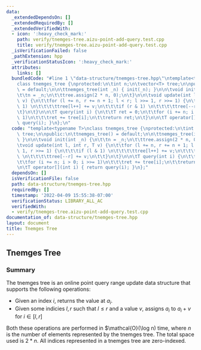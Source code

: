 ```yaml
---
data:
  _extendedDependsOn: []
  _extendedRequiredBy: []
  _extendedVerifiedWith:
  - icon: ':heavy_check_mark:'
    path: verify/tnemges-tree.aizu-point-add-query.test.cpp
    title: verify/tnemges-tree.aizu-point-add-query.test.cpp
  _isVerificationFailed: false
  _pathExtension: hpp
  _verificationStatusIcon: ':heavy_check_mark:'
  attributes:
    links: []
  bundledCode: "#line 1 \"data-structure/tnemges-tree.hpp\"\ntemplate<typename T>\n\
    class tnemges_tree {\nprotected:\n\tint n;\n\tvector<T> tree;\n\npublic:\n\ttnemges_tree()\
    \ = default;\n\n\ttnemges_tree(int _n) { init(_n); }\n\n\tvoid init(int _n) {\n\
    \t\tn = _n;\n\t\ttree.assign(2 * n, 0);\n\t}\n\n\tvoid update(int l, int r, T\
    \ v) {\n\t\tfor (l += n, r += n + 1; l < r; l >>= 1, r >>= 1) {\n\t\t\tif (l &\
    \ 1) \n\t\t\t\ttree[l++] += v;\n\t\t\tif (r & 1) \n\t\t\t\ttree[--r] += v;\n\t\
    \t}\n\t}\n\n\tT query(int i) {\n\t\tT ret = 0;\n\t\tfor (i += n; i > 0; i >>=\
    \ 1)\n\t\t\tret += tree[i];\n\t\treturn ret;\n\t}\n\n\tT operator[](int i) { return\
    \ query(i); }\n};\n"
  code: "template<typename T>\nclass tnemges_tree {\nprotected:\n\tint n;\n\tvector<T>\
    \ tree;\n\npublic:\n\ttnemges_tree() = default;\n\n\ttnemges_tree(int _n) { init(_n);\
    \ }\n\n\tvoid init(int _n) {\n\t\tn = _n;\n\t\ttree.assign(2 * n, 0);\n\t}\n\n\
    \tvoid update(int l, int r, T v) {\n\t\tfor (l += n, r += n + 1; l < r; l >>=\
    \ 1, r >>= 1) {\n\t\t\tif (l & 1) \n\t\t\t\ttree[l++] += v;\n\t\t\tif (r & 1)\
    \ \n\t\t\t\ttree[--r] += v;\n\t\t}\n\t}\n\n\tT query(int i) {\n\t\tT ret = 0;\n\
    \t\tfor (i += n; i > 0; i >>= 1)\n\t\t\tret += tree[i];\n\t\treturn ret;\n\t}\n\
    \n\tT operator[](int i) { return query(i); }\n};"
  dependsOn: []
  isVerificationFile: false
  path: data-structure/tnemges-tree.hpp
  requiredBy: []
  timestamp: '2022-04-09 15:55:38-07:00'
  verificationStatus: LIBRARY_ALL_AC
  verifiedWith:
  - verify/tnemges-tree.aizu-point-add-query.test.cpp
documentation_of: data-structure/tnemges-tree.hpp
layout: document
title: Tnemges Tree
---
```


## Tnemges Tree

### Summary
The tnemges tree is an online point query range update data structure that supports the following operations:
- Given an index $i$, returns the value at $a_i$.
- Given some indicies $l, r$ such that $l \leq r$ and a value $v$, assigns $a_i$ to $a_i + v$ for $i \in [l, r]$

Both these operations are performed in $\mathcal{O}(\log n) time, where $n$ is the number of elements represented by the tnemges tree. The total space used is $2 * n$. All indices represented in a tnemges tree are zero-indexed.